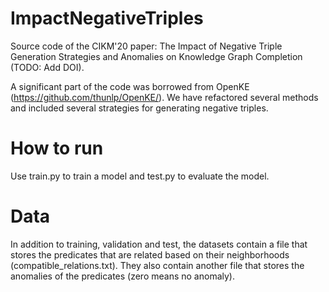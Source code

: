 # ImpactNegativeTriples
Source code of the CIKM'20 paper: The Impact of Negative Triple Generation Strategies and Anomalies on Knowledge Graph Completion (TODO: Add DOI).

A significant part of the code was borrowed from OpenKE (https://github.com/thunlp/OpenKE/). We have refactored several methods and included several strategies for generating negative triples.

# How to run
Use train.py to train a model and test.py to evaluate the model.

# Data
In addition to training, validation and test, the datasets contain a file that stores the predicates that are related based on their neighborhoods (compatible_relations.txt). They also contain another file that stores the anomalies of the predicates (zero means no anomaly).
